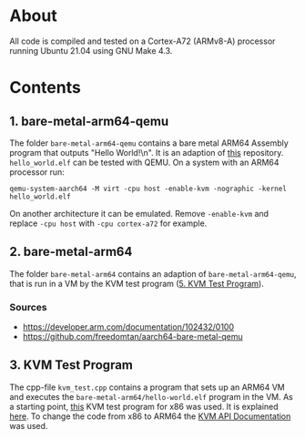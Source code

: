 # About

All code is compiled and tested on a Cortex-A72 (ARMv8-A) processor running Ubuntu 21.04 using GNU Make 4.3.


# Contents

## 1. bare-metal-arm64-qemu

The folder `bare-metal-arm64-qemu` contains a bare metal ARM64 Assembly program that outputs "Hello World!\n".
It is an adaption of [this](https://github.com/freedomtan/aarch64-bare-metal-qemu) repository.   
`hello_world.elf` can be tested with QEMU. On a system with an ARM64 processor run:
```
qemu-system-aarch64 -M virt -cpu host -enable-kvm -nographic -kernel hello_world.elf
```
On another architecture it can be emulated. Remove `-enable-kvm` and replace `-cpu host` with `-cpu cortex-a72` for example.


## 2. bare-metal-arm64

The folder `bare-metal-arm64` contains an adaption of `bare-metal-arm64-qemu`, that is run in a VM by the KVM test program ([5. KVM Test Program](https://github.com/Lenz-K/kvm-test#5-kvm-test-program)).

### Sources
- https://developer.arm.com/documentation/102432/0100
- https://github.com/freedomtan/aarch64-bare-metal-qemu


## 3. KVM Test Program

The cpp-file `kvm_test.cpp` contains a program that sets up an ARM64 VM and executes the `bare-metal-arm64/hello-world.elf` program in the VM.
As a starting point, [this](https://lwn.net/Articles/658512/) KVM test program for x86 was used.
It is explained [here](https://lwn.net/Articles/658511/).
To change the code from x86 to ARM64 the [KVM API Documentation](https://www.kernel.org/doc/html/latest/virt/kvm/api.html) was used.

